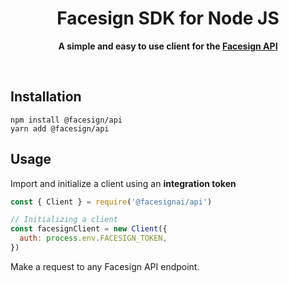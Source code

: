 <div align="center">
	<h1>Facesign SDK for Node JS</h1>
	<p>
		<b>A simple and easy to use client for the <a href="https://docs.facesign.ai">Facesign API</a></b>
	</p>
	<br>
</div>

## Installation

```
npm install @facesign/api
yarn add @facesign/api
```

## Usage

Import and initialize a client using an **integration token**

```js
const { Client } = require('@facesignai/api')

// Initializing a client
const facesignClient = new Client({
  auth: process.env.FACESIGN_TOKEN,
})
```

Make a request to any Facesign API endpoint.
